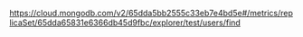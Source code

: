 https://cloud.mongodb.com/v2/65dda5bb2555c33eb7e4bd5e#/metrics/replicaSet/65dda65831e6366db45d9fbc/explorer/test/users/find
